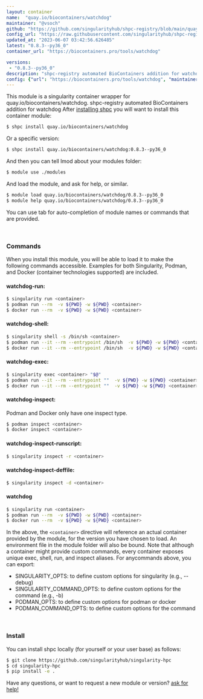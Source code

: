 ```yaml
---
layout: container
name:  "quay.io/biocontainers/watchdog"
maintainer: "@vsoch"
github: "https://github.com/singularityhub/shpc-registry/blob/main/quay.io/biocontainers/watchdog/container.yaml"
config_url: "https://raw.githubusercontent.com/singularityhub/shpc-registry/main/quay.io/biocontainers/watchdog/container.yaml"
updated_at: "2023-06-07 03:42:56.626485"
latest: "0.8.3--py36_0"
container_url: "https://biocontainers.pro/tools/watchdog"

versions:
 - "0.8.3--py36_0"
description: "shpc-registry automated BioContainers addition for watchdog"
config: {"url": "https://biocontainers.pro/tools/watchdog", "maintainer": "@vsoch", "description": "shpc-registry automated BioContainers addition for watchdog", "latest": {"0.8.3--py36_0": "sha256:6ec079adf9b3bc38e95444438e2ff24ffc6e5f7ed40817f77863223837451f14"}, "tags": {"0.8.3--py36_0": "sha256:6ec079adf9b3bc38e95444438e2ff24ffc6e5f7ed40817f77863223837451f14"}, "docker": "quay.io/biocontainers/watchdog"}
---
```


This module is a singularity container wrapper for quay.io/biocontainers/watchdog.
shpc-registry automated BioContainers addition for watchdog
After [installing shpc](#install) you will want to install this container module:


```bash
$ shpc install quay.io/biocontainers/watchdog
```

Or a specific version:

```bash
$ shpc install quay.io/biocontainers/watchdog:0.8.3--py36_0
```

And then you can tell lmod about your modules folder:

```bash
$ module use ./modules
```

And load the module, and ask for help, or similar.

```bash
$ module load quay.io/biocontainers/watchdog/0.8.3--py36_0
$ module help quay.io/biocontainers/watchdog/0.8.3--py36_0
```

You can use tab for auto-completion of module names or commands that are provided.

<br>

### Commands

When you install this module, you will be able to load it to make the following commands accessible.
Examples for both Singularity, Podman, and Docker (container technologies supported) are included.

#### watchdog-run:

```bash
$ singularity run <container>
$ podman run --rm  -v ${PWD} -w ${PWD} <container>
$ docker run --rm  -v ${PWD} -w ${PWD} <container>
```

#### watchdog-shell:

```bash
$ singularity shell -s /bin/sh <container>
$ podman run --it --rm --entrypoint /bin/sh  -v ${PWD} -w ${PWD} <container>
$ docker run --it --rm --entrypoint /bin/sh  -v ${PWD} -w ${PWD} <container>
```

#### watchdog-exec:

```bash
$ singularity exec <container> "$@"
$ podman run --it --rm --entrypoint ""  -v ${PWD} -w ${PWD} <container> "$@"
$ docker run --it --rm --entrypoint ""  -v ${PWD} -w ${PWD} <container> "$@"
```

#### watchdog-inspect:

Podman and Docker only have one inspect type.

```bash
$ podman inspect <container>
$ docker inspect <container>
```

#### watchdog-inspect-runscript:

```bash
$ singularity inspect -r <container>
```

#### watchdog-inspect-deffile:

```bash
$ singularity inspect -d <container>
```



#### watchdog

```bash
$ singularity run <container>
$ podman run --rm  -v ${PWD} -w ${PWD} <container>
$ docker run --rm  -v ${PWD} -w ${PWD} <container>
```


In the above, the `<container>` directive will reference an actual container provided
by the module, for the version you have chosen to load. An environment file in the
module folder will also be bound. Note that although a container
might provide custom commands, every container exposes unique exec, shell, run, and
inspect aliases. For anycommands above, you can export:

 - SINGULARITY_OPTS: to define custom options for singularity (e.g., --debug)
 - SINGULARITY_COMMAND_OPTS: to define custom options for the command (e.g., -b)
 - PODMAN_OPTS: to define custom options for podman or docker
 - PODMAN_COMMAND_OPTS: to define custom options for the command

<br>

### Install

You can install shpc locally (for yourself or your user base) as follows:

```bash
$ git clone https://github.com/singularityhub/singularity-hpc
$ cd singularity-hpc
$ pip install -e .
```

Have any questions, or want to request a new module or version? [ask for help!](https://github.com/singularityhub/singularity-hpc/issues)